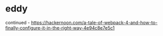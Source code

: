 # eddy

continued - https://hackernoon.com/a-tale-of-webpack-4-and-how-to-finally-configure-it-in-the-right-way-4e94c8e7e5c1